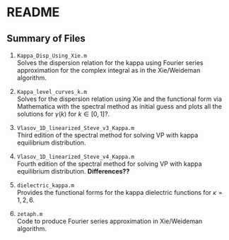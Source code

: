 # README

## Summary of Files
1. `Kappa_Disp_Using_Xie.m`  
Solves the dispersion relation for the kappa using Fourier series approximation for the complex integral as in the Xie/Weideman algorithm.

2. `Kappa_level_curves_k.m`  
Solves for the dispersion relation using Xie and the functional form via Mathematica with the spectral method as initial guess and plots all the solutions for $\gamma(k)$ for $k\in[0,1]$?.

3. `Vlasov_1D_linearized_Steve_v3_Kappa.m`  
Third edition of the spectral method for solving VP with kappa equilibrium distribution.

4. `Vlasov_1D_linearized_Steve_v4_Kappa.m`  
  Fourth edition of the spectral method for solving VP with kappa equilibrium distribution. **Differences??**
5. `dielectric_kappa.m`  
  Provides the functional forms for the kappa dielectric functions for $\kappa=1,2,6$.
6. `zetaph.m`  
  Code to produce Fourier series approximation in Xie/Weideman algorithm.
